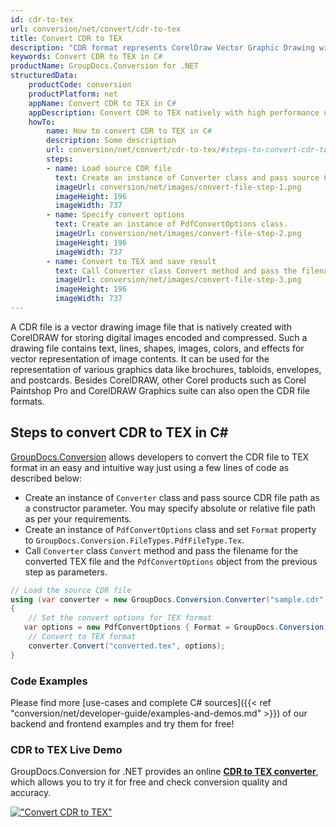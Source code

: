 ```yaml
---
id: cdr-to-tex
url: conversion/net/convert/cdr-to-tex
title: Convert CDR to TEX
description: "CDR format represents CorelDraw Vector Graphic Drawing with .cdr extension. Learn how to convert CDR to TEX file programmatically in C# language using GroupDocs.Conversion for .NET library."
keywords: Convert CDR to TEX in C#
productName: GroupDocs.Conversion for .NET
structuredData:
    productCode: conversion
    productPlatform: net
    appName: Convert CDR to TEX in C#
    appDescription: Convert CDR to TEX natively with high performance using C# language and server side GroupDocs.Conversion for .NET APIs, without the use of any software like Microsoft or Open Office.
    howTo:
        name: How to convert CDR to TEX in C# 
        description: Some description
        url: conversion/net/convert/cdr-to-tex/#steps-to-convert-cdr-to-tex-in-c
        steps:
        - name: Load source CDR file 
          text: Create an instance of Converter class and pass source CDR file path as a constructor parameter. You may specify absolute or relative file path as per your requirements. 
          imageUrl: conversion/net/images/convert-file-step-1.png
          imageHeight: 196
          imageWidth: 737
        - name: Specify convert options 
          text: Create an instance of PdfConvertOptions class.
          imageUrl: conversion/net/images/convert-file-step-2.png
          imageHeight: 196
          imageWidth: 737
        - name: Convert to TEX and save result 
          text: Call Converter class Convert method and pass the filename for the converted HTML file and the PdfConvertOptions object from the previous step as parameters.
          imageUrl: conversion/net/images/convert-file-step-3.png
          imageHeight: 196
          imageWidth: 737
---
```


A CDR file is a vector drawing image file that is natively created with CorelDRAW for storing digital images encoded and compressed. Such a drawing file contains text, lines, shapes, images, colors, and effects for vector representation of image contents. It can be used for the representation of various graphics data like brochures, tabloids, envelopes, and postcards. Besides CorelDRAW, other Corel products such as Corel Paintshop Pro and CorelDRAW Graphics suite can also open the CDR file formats.

## Steps to convert CDR to TEX in C#

[GroupDocs.Conversion](https://products.groupdocs.com/conversion/net) allows developers to convert the CDR file to TEX format in an easy and intuitive way just using a few lines of code as described below:

* Create an instance of `Converter` class and pass source CDR file path as a constructor parameter. You may specify absolute or relative file path as per your requirements. 
* Create an instance of `PdfConvertOptions` class and set `Format` property to `GroupDocs.Conversion.FileTypes.PdfFileType.Tex`.
* Call `Converter` class `Convert` method and pass the filename for the converted TEX file and the `PdfConvertOptions` object from the previous step as parameters.

```csharp
// Load the source CDR file
using (var converter = new GroupDocs.Conversion.Converter("sample.cdr"))
{
    // Set the convert options for TEX format
   var options = new PdfConvertOptions { Format = GroupDocs.Conversion.FileTypes.PdfFileType.Tex };
    // Convert to TEX format
    converter.Convert("converted.tex", options);
}
```

### Code Examples

Please find more [use-cases and complete C# sources]({{< ref "conversion/net/developer-guide/examples-and-demos.md" >}}) of our backend and frontend examples and try them for free!

### CDR to TEX Live Demo

GroupDocs.Conversion for .NET provides an online [**CDR to TEX converter**](https://products.groupdocs.app/conversion/cdr-to-tex), which allows you to try it for free and check conversion quality and accuracy.

[!["Convert CDR to TEX"](conversion/net/images/convert-to-tex/convert-cdr-to-tex.png)](https://products.groupdocs.app/conversion/cdr-to-tex)